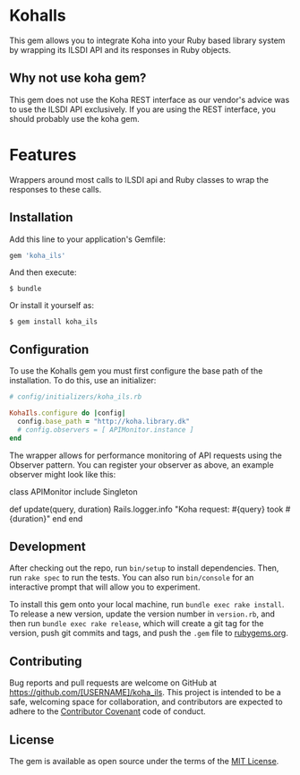 # KohaIls

This gem allows you to integrate Koha into your Ruby based library system by wrapping its ILSDI API and its responses in Ruby objects.

## Why not use koha gem?

This gem does not use the Koha REST interface as our vendor's advice was to use the ILSDI API exclusively. If you are using the REST interface, you should probably use the koha gem.

# Features

Wrappers around most calls to ILSDI api and Ruby classes to wrap the responses to these calls.

## Installation

Add this line to your application's Gemfile:

```ruby
gem 'koha_ils'
```

And then execute:

    $ bundle

Or install it yourself as:

    $ gem install koha_ils

## Configuration

To use the KohaIls gem you must first configure the base path of the installation. To do this, use an initializer:

```ruby
# config/initializers/koha_ils.rb

KohaIls.configure do |config|
  config.base_path = "http://koha.library.dk"
  # config.observers = [ APIMonitor.instance ]
end

```
The wrapper allows for performance monitoring of API requests using the Observer pattern. You can register your observer as above, an example observer might look like this:


class APIMonitor
  include Singleton

  def update(query, duration)
    Rails.logger.info "Koha request: #{query} took #{duration}"
  end
end

## Development

After checking out the repo, run `bin/setup` to install dependencies. Then, run `rake spec` to run the tests. You can also run `bin/console` for an interactive prompt that will allow you to experiment.

To install this gem onto your local machine, run `bundle exec rake install`. To release a new version, update the version number in `version.rb`, and then run `bundle exec rake release`, which will create a git tag for the version, push git commits and tags, and push the `.gem` file to [rubygems.org](https://rubygems.org).

## Contributing

Bug reports and pull requests are welcome on GitHub at https://github.com/[USERNAME]/koha_ils. This project is intended to be a safe, welcoming space for collaboration, and contributors are expected to adhere to the [Contributor Covenant](http://contributor-covenant.org) code of conduct.


## License

The gem is available as open source under the terms of the [MIT License](http://opensource.org/licenses/MIT).

